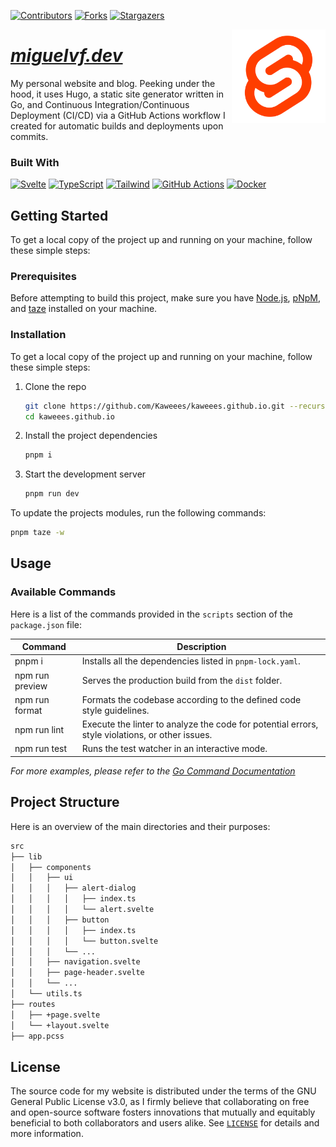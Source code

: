 <!-- PROJECT SHIELDS -->
<!--
*** I'm using markdown "reference style" links for readability.
*** Reference links are enclosed in brackets [ ] instead of parentheses ( ).
*** See the bottom of this document for the declaration of the reference variables
*** for contributors-url, forks-url, etc. This is an optional, concise syntax you may use.
*** https://www.markdownguide.org/basic-syntax/#reference-style-links
-->
<div align="left">

[![Contributors][contributors-shield]][contributors-url]
[![Forks][forks-shield]][forks-url] [![Stargazers][stars-shield]][stars-url]

</div>

<a href="https://github.com/anre-ai/ran-app">
  <source media="(prefers-color-scheme: dark)" srcset="assets/img/svelte-logo-light-mode.svg">
  <img alt="Text changing depending on mode. Light: 'Svelte Logo Light Mode' Dark: 'Svelte Logo Dark Mode'" src="assets/img/svelte-logo-dark-mode.svg" align="right" width="150">
</a>

<div align="left">
  <h1><em><a href="https://miguelvf.dev">miguelvf.dev</a></em></h1>
</div>

<!-- ABOUT THE PROJECT -->

My personal website and blog. Peeking under the hood, it uses Hugo, a static
site generator written in Go, and Continuous Integration/Continuous Deployment
(CI/CD) via a GitHub Actions workflow I created for automatic builds and
deployments upon commits.

### Built With

[![Svelte][Svelte-shield]][Svelte-url]
[![TypeScript][TypeScript-shield]][TypeScript-url]
[![Tailwind][Tailwind-shield]][Tailwind-url]
[![GitHub Actions][GitHub-Actions-shield]][GitHub-Actions-url]
[![Docker][Docker-shield]][Docker-url]

<!-- GETTING STARTED -->

## Getting Started

To get a local copy of the project up and running on your machine, follow these
simple steps:

### Prerequisites

Before attempting to build this project, make sure you have
[Node.js](https://nodejs.org/en/download), [pNpM](https://pnpm.io/), and
[taze](https://github.com/antfu/taze) installed on your machine.

### Installation

To get a local copy of the project up and running on your machine, follow these
simple steps:

1. Clone the repo
   ```sh
   git clone https://github.com/Kaweees/kaweees.github.io.git --recurse-submodules
   cd kaweees.github.io
   ```
2. Install the project dependencies
   ```sh
   pnpm i
   ```
3. Start the development server
   ```sh
   pnpm run dev
   ```

To update the projects modules, run the following commands:

```sh
pnpm taze -w
```

<!-- USAGE EXAMPLES -->

## Usage

### Available Commands

Here is a list of the commands provided in the `scripts` section of the
`package.json` file:

| Command         | Description                                                                                     |
| --------------- | ----------------------------------------------------------------------------------------------- |
| pnpm i          | Installs all the dependencies listed in `pnpm-lock.yaml`.                                       |
| npm run preview | Serves the production build from the `dist` folder.                                             |
| npm run format  | Formats the codebase according to the defined code style guidelines.                            |
| npm run lint    | Execute the linter to analyze the code for potential errors, style violations, or other issues. |
| npm run test    | Runs the test watcher in an interactive mode.                                                   |

_For more examples, please refer to the
[Go Command Documentation](https://go.dev/doc/cmd)_

<!-- PROJECT FILE STRUCTURE -->

## Project Structure

Here is an overview of the main directories and their purposes:

```sh
src
├── lib
│   ├── components
│   │   ├── ui
│   │   │   ├── alert-dialog
│   │   │   │   ├── index.ts
│   │   │   │   └── alert.svelte
│   │   │   ├── button
│   │   │   │   ├── index.ts
│   │   │   │   └── button.svelte
│   │   │   └── ...
│   │   ├── navigation.svelte
│   │   ├── page-header.svelte
│   │   └── ...
│   └── utils.ts
├── routes
│   ├── +page.svelte
│   └── +layout.svelte
├── app.pcss
```

<!-- LICENSE -->
<!-- https://choosealicense.com/ -->

## License

The source code for my website is distributed under the terms of the GNU General
Public License v3.0, as I firmly believe that collaborating on free and
open-source software fosters innovations that mutually and equitably beneficial
to both collaborators and users alike. See [`LICENSE`](./LICENSE) for details
and more information.

<!-- MARKDOWN LINKS & IMAGES -->
<!-- https://www.markdownguide.org/basic-syntax/#reference-style-links -->

[contributors-shield]:
  https://img.shields.io/github/contributors/Kaweees/kaweees.github.io.svg?style=for-the-badge
[contributors-url]:
  https://github.com/Kaweees/kaweees.github.io/graphs/contributors
[forks-shield]:
  https://img.shields.io/github/forks/Kaweees/kaweees.github.io.svg?style=for-the-badge
[forks-url]: https://github.com/Kaweees/kaweees.github.io/network/members
[stars-shield]:
  https://img.shields.io/github/stars/Kaweees/kaweees.github.io.svg?style=for-the-badge
[stars-url]: https://github.com/Kaweees/kaweees.github.io/stargazers

<!-- MARKDOWN SHIELD BADGES & LINKS -->
<!-- https://github.com/Ileriayo/markdown-badges -->

[Svelte-shield]:
  https://img.shields.io/badge/svelte-%23008080.svg?style=for-the-badge&logo=svelte&logoColor=FF3E00&labelColor=222222&color=FF3E00
[Svelte-url]: https://svelte.dev/
[TypeScript-shield]:
  https://img.shields.io/badge/typescript-%23008080.svg?style=for-the-badge&logo=typescript&logoColor=3178C6&labelColor=222222&color=3178C6
[TypeScript-url]: https://www.typescriptlang.org/
[Tailwind-shield]:
  https://img.shields.io/badge/tailwindcss-%23008080.svg?style=for-the-badge&logo=tailwind-css&logoColor=0EA5E9&labelColor=222222&color=0EA5E9
[Tailwind-url]: https://tailwindcss.com/
[GitHub-Actions-shield]:
  https://img.shields.io/badge/github%20actions-%232671E5.svg?style=for-the-badge&logo=githubactions&logoColor=2671E5&labelColor=222222&color=2671E5
[GitHub-Actions-url]: https://github.com/features/actions
[Docker-shield]:
  https://img.shields.io/badge/docker-%232671E5.svg?style=for-the-badge&logo=docker&logoColor=1D63ED&labelColor=222222&color=1D63ED
[Docker-url]: https://www.docker.com/
